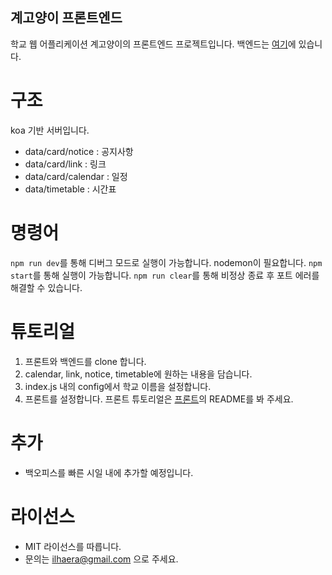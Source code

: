 계고양이 프론트엔드
-------
학교 웹 어플리케이션 계고양이의 프론트엔드 프로젝트입니다.
백엔드는 [여기](https://github.com/ilhaera/keicatBE)에 있습니다.

# 구조
koa 기반 서버입니다.
* data/card/notice : 공지사항
* data/card/link : 링크
* data/card/calendar : 일정
* data/timetable : 시간표

# 명령어
`npm run dev`를 통해 디버그 모드로 실행이 가능합니다. nodemon이 필요합니다.
`npm start`를 통해 실행이 가능합니다.
`npm run clear`를 통해 비정상 종료 후 포트 에러를 해결할 수 있습니다.

# 튜토리얼
1. 프론트와 백엔드를 clone 합니다.
2. calendar, link, notice, timetable에 원하는 내용을 담습니다.
3. index.js 내의 config에서 학교 이름을 설정합니다.
4. 프론트를 설정합니다. 프론트 튜토리얼은 [프론트](https://github.com/ilhaera/keicatBE)의 README를 봐 주세요.

# 추가
* 백오피스를 빠른 시일 내에 추가할 예정입니다.

# 라이선스
* MIT 라이선스를 따릅니다.
* 문의는 ilhaera@gmail.com 으로 주세요.